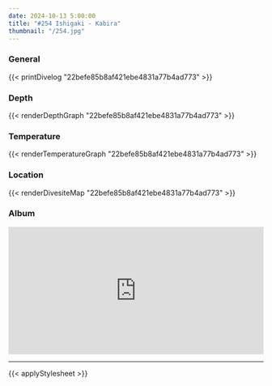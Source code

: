 ```yaml
---
date: 2024-10-13 5:00:00
title: "#254 Ishigaki - Kabira"
thumbnail: "/254.jpg"
---
```


### General

{{< printDivelog "22befe85b8af421ebe4831a77b4ad773" >}}

### Depth

{{< renderDepthGraph "22befe85b8af421ebe4831a77b4ad773" >}}

### Temperature

{{< renderTemperatureGraph "22befe85b8af421ebe4831a77b4ad773" >}}

### Location

{{< renderDivesiteMap "22befe85b8af421ebe4831a77b4ad773" >}}

### Album

<div class='lr_embed' style='position: relative; padding-bottom: 50%; height: 0; overflow: hidden;'><iframe id='iframe' src='https://lightroom.adobe.com/embed/shares/1fbf45a782e740edb8f70987fc8d67ed/slideshow?background_color=%232D2D2D&color=%23999999' frameborder='0'style='width:100%; height:100%; position: absolute; top:0; left:0;' ></iframe></div>

---

{{< applyStylesheet >}}
